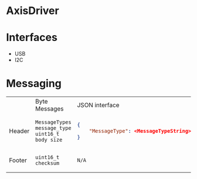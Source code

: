 # AxisDriver #

# Interfaces #
- USB
- I2C

# Messaging #

<table>
<tr>
<td> </td> <td> Byte Messages </td> <td> JSON interface </td>
</tr>
<tr>
<td>
Header
</td>
<td> 

```
MessageTypes message_type
uint16_t body_size
```
</td>
<td>

```json
{
    "MessageType": <MessageTypeString>,
}
```

</td>
</tr>
<tr>
<td>
Footer
</td>
<td> 

```
uint16_t checksum
```
</td>
<td>

```
N/A
```

</td>
</tr>
</table>
